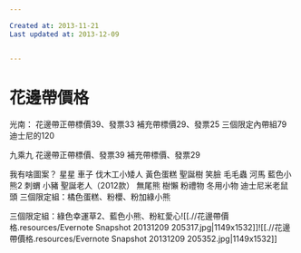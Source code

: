 ```yaml
---

Created at: 2013-11-21
Last updated at: 2013-12-09


---
```


# 花邊帶價格


光南：
花邊帶正帶標價39、發票33
補充帶標價29、發票25
三個限定內帶組79
迪士尼的120

九乘九
花邊帶正帶標價、發票39
補充帶標價、發票29

我有啥圖案？
星星
車子
伐木工小矮人
黃色蛋糕
聖誕樹
笑臉
毛毛蟲
河馬
藍色小熊2
刺蝟
小豬
聖誕老人（2012款）
無尾熊
樹懶
粉禮物
冬用小物
迪士尼米老鼠頭
三個限定組：橘色蛋糕、粉櫻、粉加綠小熊

三個限定組：綠色幸運草2、藍色小熊、粉紅愛心![[.//花邊帶價格.resources/Evernote Snapshot 20131209 205317.jpg\|1149x1532]]![[.//花邊帶價格.resources/Evernote Snapshot 20131209 205352.jpg\|1149x1532]]

